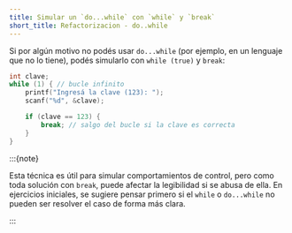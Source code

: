 ```yaml
---
title: Simular un `do...while` con `while` y `break`
short_title: Refactorizacion - do..while
---
```



Si por algún motivo no podés usar `do...while` (por ejemplo, en un lenguaje que
no lo tiene), podés simularlo con `while (true)` y `break`:

```c
int clave;
while (1) { // bucle infinito
    printf("Ingresá la clave (123): ");
    scanf("%d", &clave);

    if (clave == 123) {
        break; // salgo del bucle si la clave es correcta
    }
}
```

:::{note}

 Esta técnica es útil para simular comportamientos de control, pero
como toda solución con `break`, puede afectar la legibilidad si se abusa de
ella. En ejercicios iniciales, se sugiere pensar primero si el `while` o
`do...while` no pueden ser resolver el caso de forma más clara. 

:::
